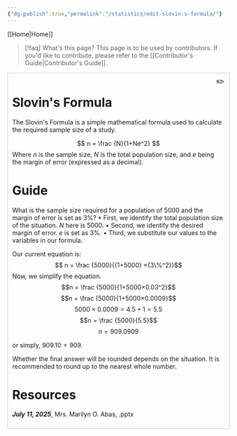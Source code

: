 ```yaml
---
{"dg-publish":true,"permalink":"/statistics/edit-slovin-s-formula/"}
---
```


[[Home\|Home]]

>[!faq] What's this page?
>This page is to be used by contributors. If you'd like to contribute, please refer to the [[Contributor's Guide\|Contributor's Guide]].

<div class="editable-container" style="border:1px solid #ccc; padding:10px; max-width:600px; position: relative;">
  <div class="editable-content" tabindex="0" aria-label="Editable content" style="min-height:100px;">
  
# Slovin's Formula

The Slovin's Formula is a simple mathematical formula used to calculate the required sample size of a study.

$$ n = \frac {N}{1+Ne^2} $$
Where $n$ is the sample size, $N$ is the total population size, and $e$ being the margin of error (expressed as a decimal).

# Guide

What is the sample size required for a population of 5000 and the margin of error is set as 3%?
 • First, we identify the total population size of the situation. $N$ here is $5000$.
 • Second, we identify the desired margin of error. $e$ is set as $3\%$.
 • Third, we substitute our values to the variables in our formula.

Our current equation is:
$$ n = \frac {5000}{{1+5000} ×{3\%^2}}$$
Now, we simplify the equation.
$$n = \frac {5000}{1+5000×0.03^2}$$
$$n = \frac {5000}{1+5000×0.0009}$$
$$5000×0.0009=4.5+1=5.5$$
$$n = \frac {5000}{5.5}$$
$$n = 909.0909$$

or simply, $909.10 = 909$. 

Whether the final answer will be rounded depends on the situation. It is recommended to round up to the nearest whole number.

# Resources
***July 11, 2025***, Mrs. Marilyn O. Abas, .pptx

  </div>
  <button class="edit-btn" aria-label="Edit content" style="position:absolute; top:5px; right:5px; background:none; border:none; cursor:pointer; font-size:18px;">✏️</button>
  <button class="save-btn" style="display:none; margin-top:10px;">Save</button>
  <button class="cancel-btn" style="display:none; margin-top:10px;">Cancel</button>
</div>
